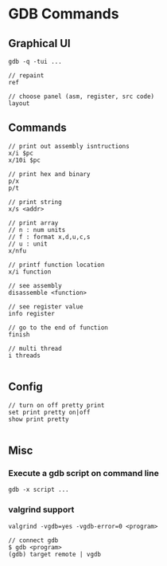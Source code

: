 # GDB Commands

## Graphical UI

```
gdb -q -tui ...
```

```
// repaint
ref

// choose panel (asm, register, src code)
layout
```

## Commands

```
// print out assembly isntructions
x/i $pc
x/10i $pc

// print hex and binary
p/x
p/t

// print string
x/s <addr>

// print array
// n : num units
// f : format x,d,u,c,s
// u : unit
x/nfu 

// printf function location
x/i function

// see assembly
disassemble <function>

// see register value
info register

// go to the end of function
finish

// multi thread
i threads


```

## Config

```
// turn on off pretty print
set print pretty on|off
show print pretty


```

## Misc

### Execute a gdb script on command line 

```
gdb -x script ...
```

### valgrind support

```
valgrind -vgdb=yes -vgdb-error=0 <program>

// connect gdb
$ gdb <program>
(gdb) target remote | vgdb
```

